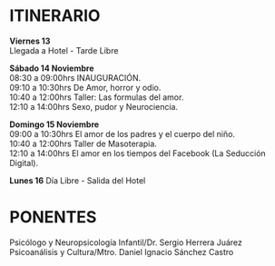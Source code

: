 ITINERARIO
==========
**Viernes 13**  
Llegada a Hotel - Tarde Libre  

**Sábado 14 Noviembre**  
08:30 a 09:00hrs INAUGURACIÓN.  
09:10 a 10:30hrs De Amor, horror y odio.  
10:40 a 12:00hrs Taller: Las formulas del amor.  
12:10 a 14:00hrs Sexo, pudor y Neurociencia.  

**Domingo 15 Noviembre**  
09:00 a 10:30hrs El amor de los padres y el cuerpo del niño.  
10:40 a 12:00hrs Taller de Masoterapia.  
12:10 a 14:00hrs El amor en los tiempos del Facebook (La Seducción Digital).  

**Lunes 16**
Día Libre - Salida del Hotel  

PONENTES
========
Psicólogo y Neuropsicología Infantil/Dr. Sergio Herrera Juárez  
Psicoanálisis y Cultura/Mtro. Daniel Ignacio Sánchez Castro  
